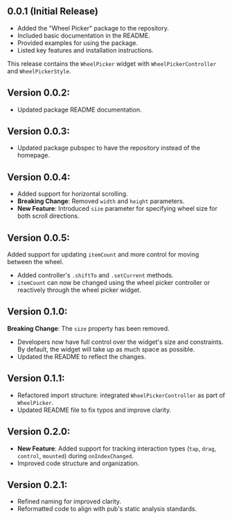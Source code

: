 ## 0.0.1 (Initial Release)

- Added the "Wheel Picker" package to the repository.
- Included basic documentation in the README.
- Provided examples for using the package.
- Listed key features and installation instructions.

This release contains the `WheelPicker` widget with `WheelPickerController` and `WheelPickerStyle`.

## Version 0.0.2:

- Updated package README documentation.

## Version 0.0.3:

- Updated package pubspec to have the repository instead of the homepage.

## Version 0.0.4:

- Added support for horizontal scrolling.
- **Breaking Change**: Removed `width` and `height` parameters.
- **New Feature**: Introduced `size` parameter for specifying wheel size for both scroll directions.

## Version 0.0.5:

Added support for updating `itemCount` and more control for moving between the wheel.
- Added controller's `.shiftTo` and `.setCurrent` methods.
- `itemCount` can now be changed using the wheel picker controller or reactively through the wheel picker widget.

## Version 0.1.0:

**Breaking Change**: The `size` property has been removed.
- Developers now have full control over the widget's size and constraints. By default, the widget will take up as much space as possible.
- Updated the README to reflect the changes.

## Version 0.1.1:

- Refactored import structure: integrated `WheelPickerController` as part of `WheelPicker`.
- Updated README file to fix typos and improve clarity.

## Version 0.2.0:

- **New Feature**: Added support for tracking interaction types (`tap`, `drag`, `control`, `mounted`) during `onIndexChanged`.
- Improved code structure and organization.

## Version 0.2.1:

- Refined naming for improved clarity.  
- Reformatted code to align with pub's static analysis standards.